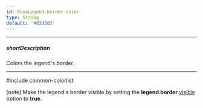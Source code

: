 ```yaml
---
id: BaseLegend.border.color
type: String
default: '#d3d3d3'
---
```

---
##### shortDescription
Colors the legend's border.

---
#include common-colorlist

[note] Make the legend's border visible by setting the **legend**.**border**.[visible](/api-reference/10%20UI%20Components/BaseLegend/border/visible.md '{basewidgetpath}/Configuration/legend/border/#visible') option to **true**.